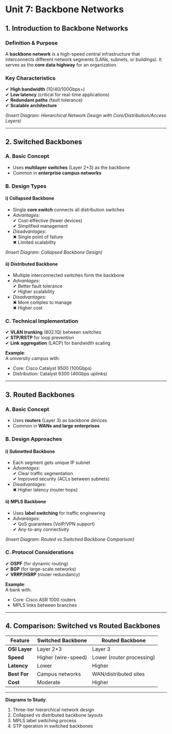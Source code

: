 # **Unit 7: Backbone Networks**  

## **1. Introduction to Backbone Networks**  

### **Definition & Purpose**  
A **backbone network** is a high-speed central infrastructure that interconnects different network segments (LANs, subnets, or buildings). It serves as the **core data highway** for an organization.  

### **Key Characteristics**  
✔ **High bandwidth** (10/40/100Gbps+)  
✔ **Low latency** (critical for real-time applications)  
✔ **Redundant paths** (fault tolerance)  
✔ **Scalable architecture**  

*(Insert Diagram: Hierarchical Network Design with Core/Distribution/Access Layers)*  

---

## **2. Switched Backbones**  

### **A. Basic Concept**  
- Uses **multilayer switches** (Layer 2+3) as the backbone  
- Common in **enterprise campus networks**  

### **B. Design Types**  

#### **i) Collapsed Backbone**  
- Single **core switch** connects all distribution switches  
- *Advantages*:  
  ✔ Cost-effective (fewer devices)  
  ✔ Simplified management  
- *Disadvantages*:  
  ✖ Single point of failure  
  ✖ Limited scalability  

*(Insert Diagram: Collapsed Backbone Design)*  

#### **ii) Distributed Backbone**  
- Multiple interconnected switches form the backbone  
- *Advantages*:  
  ✔ Better fault tolerance  
  ✔ Higher scalability  
- *Disadvantages*:  
  ✖ More complex to manage  
  ✖ Higher cost  

### **C. Technical Implementation**  
✔ **VLAN trunking** (802.1Q) between switches  
✔ **STP/RSTP** for loop prevention  
✔ **Link aggregation** (LACP) for bandwidth scaling  

**Example**:  
A university campus with:  
- Core: Cisco Catalyst 9500 (100Gbps)  
- Distribution: Catalyst 9300 (40Gbps uplinks)  

---

## **3. Routed Backbones**  

### **A. Basic Concept**  
- Uses **routers** (Layer 3) as backbone devices  
- Common in **WANs and large enterprises**  

### **B. Design Approaches**  

#### **i) Subnetted Backbone**  
- Each segment gets unique IP subnet  
- *Advantages*:  
  ✔ Clear traffic segmentation  
  ✔ Improved security (ACLs between subnets)  
- *Disadvantages*:  
  ✖ Higher latency (router hops)  

#### **ii) MPLS Backbone**  
- Uses **label switching** for traffic engineering  
- *Advantages*:  
  ✔ QoS guarantees (VoIP/VPN support)  
  ✔ Any-to-any connectivity  

*(Insert Diagram: Routed vs Switched Backbone Comparison)*  

### **C. Protocol Considerations**  
✔ **OSPF** (for dynamic routing)  
✔ **BGP** (for large-scale networks)  
✔ **VRRP/HSRP** (router redundancy)  

**Example**:  
A bank with:  
- Core: Cisco ASR 1000 routers  
- MPLS links between branches  

---

## **4. Comparison: Switched vs Routed Backbones**  

| **Feature**       | **Switched Backbone** | **Routed Backbone** |  
|-------------------|-----------------------|----------------------|  
| **OSI Layer**     | Layer 2+3             | Layer 3              |  
| **Speed**         | Higher (wire-speed)   | Lower (router processing) |  
| **Latency**       | Lower                 | Higher                |  
| **Best For**      | Campus networks       | WAN/distributed sites |  
| **Cost**          | Moderate              | Higher                |  

---



**Diagrams to Study**:  
1. Three-tier hierarchical network design  
2. Collapsed vs distributed backbone layouts  
3. MPLS label switching process  
4. STP operation in switched backbones
